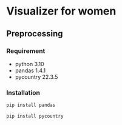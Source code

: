 # Visualizer for women

## Preprocessing

### Requirement

* python 3.10
* pandas 1.4.1
* pycountry 22.3.5

### Installation
```bash
pip install pandas
```

```bash
pip install pycountry
```